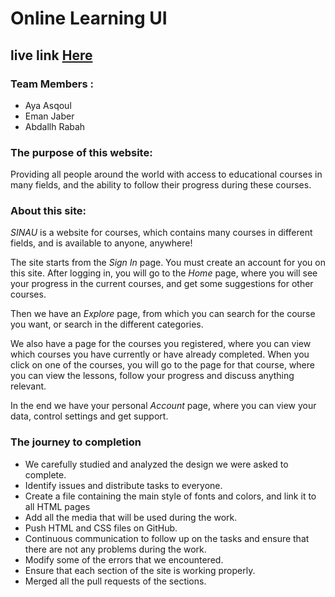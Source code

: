 # Online Learning UI
## live link [Here](https://gsg-fc02.github.io/Online-Learning-UI-Team-7/)

### Team Members : 
* Aya Asqoul
* Eman Jaber
* Abdallh Rabah

### The purpose of this website:
Providing all people around the world with access to educational courses in many fields, and the ability to follow their progress during these courses.

### About this site:
*SINAU* is a website for courses, which contains many courses in different fields, and is available to anyone, anywhere!

The site starts from the *Sign In* page. You must create an account for you on this site.
After logging in, you will go to the *Home* page, where you will see your progress in the current courses, and get some suggestions for other courses.

Then we have an *Explore* page, from which you can search for the course you want, or search in the different categories.

We also have a page for the courses you registered, where you can view which courses you have currently or have already completed. When you click on one of the courses, you will go to the page for that course, where you can view the lessons, follow your progress and discuss anything relevant.

In the end we have your personal *Account* page, where you can view your data, control settings and get support.


### The journey to completion
* We carefully studied and analyzed the design we were asked to complete.
* Identify issues and distribute tasks to everyone.
* Create a file containing the main style of fonts and colors, and link it to all HTML pages
* Add all the media that will be used during the work.
* Push HTML and CSS files on GitHub.
* Continuous communication to follow up on the tasks and ensure that there are not any problems during the work.
* Modify some of the errors that we encountered.
* Ensure that each section of the site is working properly.
* Merged all the pull requests of the sections.
